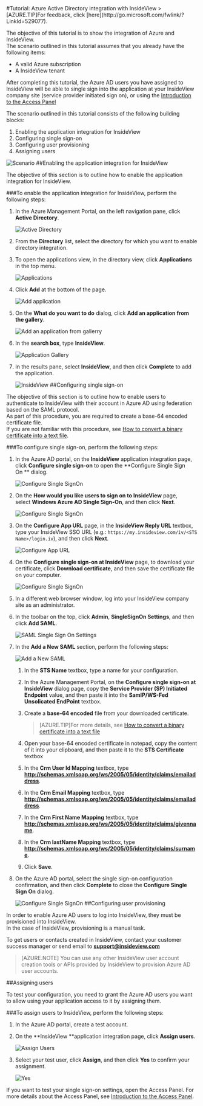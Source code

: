 <properties pageTitle="Tutorial: Azure Active Directory integration with InsideView | Windows Azure" description="Learn how to use InsideView with Azure Active Directory to enable single sign-on, automated provisioning, and more!." services="active-directory" authors="MarkusVi"  documentationCenter="na" manager="stevenpo"/>
<tags ms.service="active-directory" ms.devlang="na" ms.topic="article" ms.tgt_pltfrm="na" ms.workload="identity" ms.date="08/01/2015" ms.author="markvi" />
#Tutorial: Azure Active Directory integration with InsideView
>[AZURE.TIP]For feedback, click [here](http://go.microsoft.com/fwlink/?LinkId=529077).
  
The objective of this tutorial is to show the integration of Azure and InsideView.  
The scenario outlined in this tutorial assumes that you already have the following items:

-   A valid Azure subscription
-   A InsideView tenant
  
After completing this tutorial, the Azure AD users you have assigned to InsideView will be able to single sign into the application at your InsideView company site (service provider initiated sign on), or using the [Introduction to the Access Panel](https://msdn.microsoft.com/zh-cn/library/dn308586)
  
The scenario outlined in this tutorial consists of the following building blocks:

1.  Enabling the application integration for InsideView
2.  Configuring single sign-on
3.  Configuring user provisioning
4.  Assigning users

![Scenario](./media/active-directory-saas-insideview-tutorial/IC794128.png "Scenario")
##Enabling the application integration for InsideView
  
The objective of this section is to outline how to enable the application integration for InsideView.

###To enable the application integration for InsideView, perform the following steps:

1.  In the Azure Management Portal, on the left navigation pane, click **Active Directory**.

    ![Active Directory](./media/active-directory-saas-insideview-tutorial/IC700993.png "Active Directory")

2.  From the **Directory** list, select the directory for which you want to enable directory integration.

3.  To open the applications view, in the directory view, click **Applications** in the top menu.

    ![Applications](./media/active-directory-saas-insideview-tutorial/IC700994.png "Applications")

4.  Click **Add** at the bottom of the page.

    ![Add application](./media/active-directory-saas-insideview-tutorial/IC749321.png "Add application")

5.  On the **What do you want to do** dialog, click **Add an application from the gallery**.

    ![Add an application from gallerry](./media/active-directory-saas-insideview-tutorial/IC749322.png "Add an application from gallerry")

6.  In the **search box**, type **InsideView**.

    ![Application Gallery](./media/active-directory-saas-insideview-tutorial/IC794129.png "Application Gallery")

7.  In the results pane, select **InsideView**, and then click **Complete** to add the application.

    ![InsideView](./media/active-directory-saas-insideview-tutorial/IC794130.png "InsideView")
##Configuring single sign-on
  
The objective of this section is to outline how to enable users to authenticate to InsideView with their account in Azure AD using federation based on the SAML protocol.  
As part of this procedure, you are required to create a base-64 encoded certificate file.  
If you are not familiar with this procedure, see [How to convert a binary certificate into a text file](http://youtu.be/PlgrzUZ-Y1o).

###To configure single sign-on, perform the following steps:

1.  In the Azure AD portal, on the **InsideView** application integration page, click **Configure single sign-on** to open the **Configure Single Sign On ** dialog.

    ![Configure Single SignOn](./media/active-directory-saas-insideview-tutorial/IC794131.png "Configure Single SignOn")

2.  On the **How would you like users to sign on to InsideView** page, select **Windows Azure AD Single Sign-On**, and then click **Next**.

    ![Configure Single SignOn](./media/active-directory-saas-insideview-tutorial/IC794132.png "Configure Single SignOn")

3.  On the **Configure App URL** page, in the **InsideView Reply URL** textbox, type your InsideView SSO URL (e.g.: `https://my.insideview.com/iv/<STS Name>/login.iv`), and then click **Next**.

    ![Configure App URL](./media/active-directory-saas-insideview-tutorial/IC794133.png "Configure App URL")

4.  On the **Configure single sign-on at InsideView** page, to download your certificate, click **Download certificate**, and then save the certificate file on your computer.

    ![Configure Single SignOn](./media/active-directory-saas-insideview-tutorial/IC794134.png "Configure Single SignOn")

5.  In a different web browser window, log into your InsideView company site as an administrator.

6.  In the toolbar on the top, click **Admin**, **SingleSignOn Settings**, and then click **Add SAML**.

    ![SAML Single Sign On Settings](./media/active-directory-saas-insideview-tutorial/IC794135.png "SAML Single Sign On Settings")

7.  In the **Add a New SAML** section, perform the following steps:

    ![Add a New SAML](./media/active-directory-saas-insideview-tutorial/IC794136.png "Add a New SAML")

    1.  In the **STS Name** textbox, type a name for your configuration.
    2.  In the Azure Management Portal, on the **Configure single sign-on at InsideView** dialog page, copy the **Service Provider (SP) Initiated Endpoint** value, and then paste it into the **SamlP/WS-Fed Unsolicated EndPoint** textbox.
    3.  Create a **base-64 encoded** file from your downloaded certificate.
        
		>[AZURE.TIP]For more details, see [How to convert a binary certificate into a text file](http://youtu.be/PlgrzUZ-Y1o)

    4.  Open your base-64 encoded certificate in notepad, copy the content of it into your clipboard, and then paste it to the **STS Certificate** textbox
    5.  In the **Crm User Id Mapping** textbox, type **http://schemas.xmlsoap.org/ws/2005/05/identity/claims/emailaddress**.
    6.  In the **Crm Email Mapping** textbox, type **http://schemas.xmlsoap.org/ws/2005/05/identity/claims/emailaddress**.
    7.  In the **Crm First Name Mapping** textbox, type **http://schemas.xmlsoap.org/ws/2005/05/identity/claims/givenname**.
    8.  In the **Crm lastName Mapping** textbox, type **http://schemas.xmlsoap.org/ws/2005/05/identity/claims/surname**.
    9.  Click **Save**.

8.  On the Azure AD portal, select the single sign-on configuration confirmation, and then click **Complete** to close the **Configure Single Sign On** dialog.

    ![Configure Single SignOn](./media/active-directory-saas-insideview-tutorial/IC794137.png "Configure Single SignOn")
##Configuring user provisioning
  
In order to enable Azure AD users to log into InsideView, they must be provisioned into InsideView.  
In the case of InsideView, provisioning is a manual task.
  
To get users or contacts created in InsideView, contact your customer success manager or send email to **support@insideview.com**

>[AZURE.NOTE] You can use any other InsideView user account creation tools or APIs provided by InsideView to provision Azure AD user accounts.

##Assigning users
  
To test your configuration, you need to grant the Azure AD users you want to allow using your application access to it by assigning them.

###To assign users to InsideView, perform the following steps:

1.  In the Azure AD portal, create a test account.

2.  On the **InsideView **application integration page, click **Assign users**.

    ![Assign Users](./media/active-directory-saas-insideview-tutorial/IC794138.png "Assign Users")

3.  Select your test user, click **Assign**, and then click **Yes** to confirm your assignment.

    ![Yes](./media/active-directory-saas-insideview-tutorial/IC767830.png "Yes")
  
If you want to test your single sign-on settings, open the Access Panel. For more details about the Access Panel, see [Introduction to the Access Panel](https://msdn.microsoft.com/zh-cn/library/dn308586).
